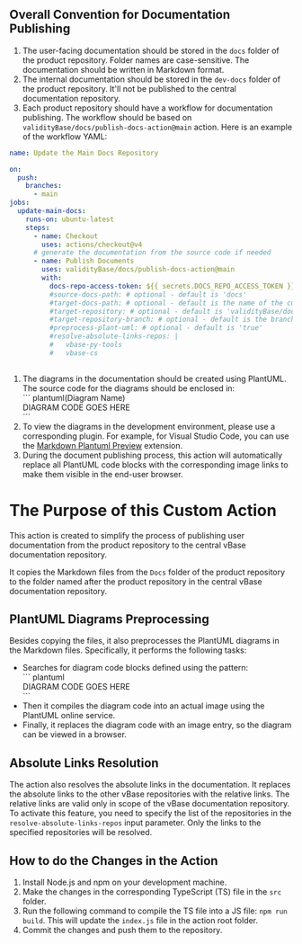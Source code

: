## Overall Convention for Documentation Publishing

1. The user-facing documentation should be stored in the `docs` folder of the product repository. Folder names are case-sensitive.
The documentation should be written in Markdown format.
1. The internal documentation should be stored in the `dev-docs` folder of the product repository. It'll not be published to the central documentation repository.
1. Each product repository should have a workflow for documentation publishing. The workflow should be based on `validityBase/docs/publish-docs-action@main` action. Here is an example of the workflow YAML:
``` yaml
name: Update the Main Docs Repository

on:
  push:
    branches:
      - main
jobs:
  update-main-docs:
    runs-on: ubuntu-latest
    steps:
      - name: Checkout
        uses: actions/checkout@v4
      # generate the documentation from the source code if needed
      - name: Publish Documents
        uses: validityBase/docs/publish-docs-action@main
        with:
          docs-repo-access-token: ${{ secrets.DOCS_REPO_ACCESS_TOKEN }}
          #source-docs-path: # optional - default is 'docs'
          #target-docs-path: # optional - default is the name of the current repository
          #target-repository: # optional - default is 'validityBase/docs'
          #target-repository-branch: # optional - default is the branch name of the current product branch
          #preprocess-plant-uml: # optional - default is 'true'
          #resolve-absolute-links-repos: |
          #   vbase-py-tools
          #   vbase-cs
    
```
1. The diagrams in the documentation should be created using PlantUML. The source code for the diagrams should be enclosed in:\
\`\`\` plantuml(Diagram Name)\
 DIAGRAM CODE GOES HERE\
\`\`\`
1. To view the diagrams in the development environment, please use a corresponding plugin. For example, for Visual Studio Code, you can use the [Markdown Plantuml Preview](https://marketplace.visualstudio.com/items?itemName=myml.vscode-markdown-plantuml-preview) extension.
1. During the document publishing process, this action will automatically replace all PlantUML code blocks with the corresponding image links to make them visible in the end-user browser.

# The Purpose of this Custom Action  
This action is created to simplify the process of publishing user documentation from the product repository to the central vBase documentation repository.  

It copies the Markdown files from the `Docs` folder of the product repository to the folder named after the product repository in the central vBase documentation repository.  

## PlantUML Diagrams Preprocessing  
Besides copying the files, it also preprocesses the PlantUML diagrams in the Markdown files. Specifically, it performs the following tasks:  
- Searches for diagram code blocks defined using the pattern:  
\`\`\` plantuml\
 DIAGRAM CODE GOES HERE\
\`\`\`
- Then it compiles the diagram code into an actual image using the PlantUML online service.  
- Finally, it replaces the diagram code with an image entry, so the diagram can be viewed in a browser.  

## Absolute Links Resolution
The action also resolves the absolute links in the documentation. It replaces the absolute links to the other vBase repositories with the relative links. The relative links are valid only in scope of the vBase documentation repository. To activate this feature, you need to specify the list of the repositories in the `resolve-absolute-links-repos` input parameter. Only the links to the specified repositories will be resolved.

## How to do the Changes in the Action  
1. Install Node.js and npm on your development machine.  
1. Make the changes in the corresponding TypeScript (TS) file in the `src` folder.  
1. Run the following command to compile the TS file into a JS file: `npm run build`. This will update the `index.js` file in the action root folder.  
1. Commit the changes and push them to the repository.  

